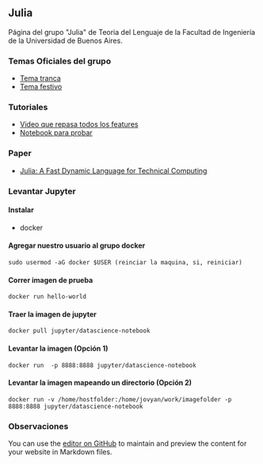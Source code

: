 ## Julia

Página del grupo "Julia" de Teoria del Lenguaje de la Facultad de Ingeniería de la Universidad de Buenos Aires.


### Temas Oficiales del grupo
 - [Tema tranca](https://open.spotify.com/track/5FnpXVgDOk2sLT58qM22Of)
 - [Tema festivo](https://open.spotify.com/track/4JUu9vPnWQXEU9BCUQvqC6)

### Tutoriales
 - [Video que repasa todos los features](https://www.youtube.com/watch?time_continue=1&v=4igzy3bGVkQ)
 - [Notebook para probar](https://next.juliabox.com/)

### Paper
 - [Julia: A Fast Dynamic Language for Technical Computing](https://github.com/pablito-ernesto/julia/blob/master/2012%2Cbezanson%2Cjulia%20-%20a%20fast%20dynamic%20language%20for%20technical%20computing.pdf) 

### Levantar Jupyter

#### Instalar 
 -  docker

#### Agregar nuestro usuario al grupo docker
```
sudo usermod -aG docker $USER (reinciar la maquina, si, reiniciar)
```
#### Correr imagen de prueba
```
docker run hello-world
```
#### Traer la imagen de jupyter
```
docker pull jupyter/datascience-notebook
```
#### Levantar la imagen (Opción 1)
```
docker run  -p 8888:8888 jupyter/datascience-notebook 
```
#### Levantar la imagen mapeando un directorio (Opción 2)
```
docker run -v /home/hostfolder:/home/jovyan/work/imagefolder -p 8888:8888 jupyter/datascience-notebook 
```


### Observaciones
You can use the [editor on GitHub](https://github.com/pablito-ernesto/julia/edit/master/README.md) to maintain and preview the content for your website in Markdown files.
